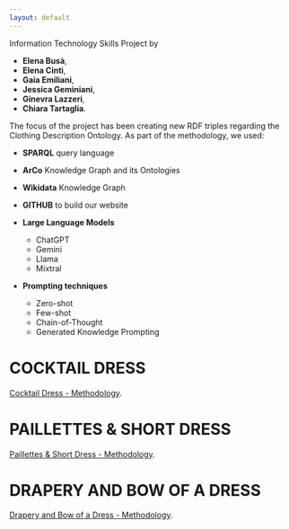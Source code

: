 ```yaml
---
layout: default
---
```


Information Technology Skills Project by 
- **Elena Busà**, 
- **Elena Cinti**, 
- **Gaia Emiliani**, 
- **Jessica Geminiani**, 
- **Ginevra Lazzeri**, 
- **Chiara Tartaglia**. 

The focus of the project has been creating new RDF triples regarding the Clothing Description Ontology. 
As part of the methodology, we used:
- **SPARQL** query language
- **ArCo** Knowledge Graph and its Ontologies
- **Wikidata** Knowledge Graph  
- **GITHUB** to build our website
  
- **Large Language Models**
  - ChatGPT 
  - Gemini
  - Llama
  - Mixtral
    
- **Prompting techniques**
  - Zero-shot
  - Few-shot
  - Chain-of-Thought
  - Generated Knowledge Prompting  




# COCKTAIL DRESS

[Cocktail Dress - Methodology](./another-page.html). 

# PAILLETTES & SHORT DRESS

[Paillettes & Short Dress - Methodology](./another-page2.html).


# DRAPERY AND BOW OF A DRESS

[Drapery and Bow of a Dress - Methodology](./another-page3.html).

